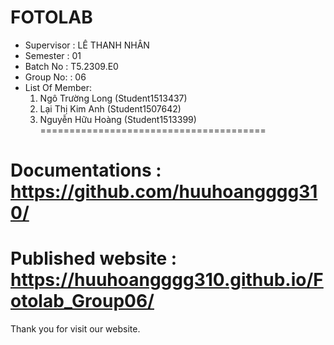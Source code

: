 FOTOLAB
=======================================
+ Supervisor		: LÊ THANH NHÂN
+ Semester		: 01
+ Batch No		: T5.2309.E0	
+ Group No:		: 06
+ List Of Member:
	1. Ngô Trường Long  	(Student1513437)
	2. Lại Thị Kim Anh	(Student1507642)
	3. Nguyễn Hữu Hoàng 	(Student1513399)	
=======================================

Documentations : https://github.com/huuhoangggg310/
=======================================

Published website : https://huuhoangggg310.github.io/Fotolab_Group06/
=======================================

Thank you for visit our website.


